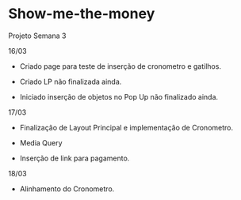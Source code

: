 # Show-me-the-money
Projeto Semana 3

16/03
* Criado page para teste de inserção de cronometro e gatilhos.

* Criado LP não finalizada ainda.

* Iniciado inserção de objetos no Pop Up não finalizado ainda.

17/03

* Finalização de Layout Principal e implementação de Cronometro.

* Media Query

* Inserção de link para pagamento.

18/03

* Alinhamento do Cronometro.